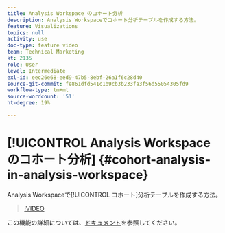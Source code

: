 ```yaml
---
title: Analysis Workspace のコホート分析
description: Analysis Workspaceでコホート分析テーブルを作成する方法。
feature: Visualizations
topics: null
activity: use
doc-type: feature video
team: Technical Marketing
kt: 2135
role: User
level: Intermediate
exl-id: eec26e68-eed9-47b5-8ebf-26a1f6c28d40
source-git-commit: fe861dfd541c1b9cb3b233fa3f56d55054305fd9
workflow-type: tm+mt
source-wordcount: '51'
ht-degree: 19%

---
```


# [!UICONTROL Analysis Workspace のコホート分析] {#cohort-analysis-in-analysis-workspace}

Analysis Workspaceで[!UICONTROL コホート]分析テーブルを作成する方法。

>[!VIDEO](https://video.tv.adobe.com/v/23990/?quality=12)

この機能の詳細については、[ドキュメント](https://experienceleague.adobe.com/docs/analytics/analyze/analysis-workspace/visualizations/cohort-table/cohort-analysis.html?lang=en)を参照してください。
